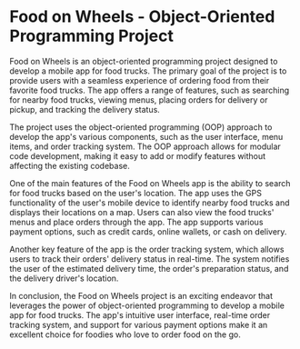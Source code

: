 # Food on Wheels - Object-Oriented Programming Project

Food on Wheels is an object-oriented programming project designed to develop a mobile app for food trucks. The primary goal of the project is to provide users with a seamless experience of ordering food from their favorite food trucks. The app offers a range of features, such as searching for nearby food trucks, viewing menus, placing orders for delivery or pickup, and tracking the delivery status.

The project uses the object-oriented programming (OOP) approach to develop the app's various components, such as the user interface, menu items, and order tracking system. The OOP approach allows for modular code development, making it easy to add or modify features without affecting the existing codebase.

One of the main features of the Food on Wheels app is the ability to search for food trucks based on the user's location. The app uses the GPS functionality of the user's mobile device to identify nearby food trucks and displays their locations on a map. Users can also view the food trucks' menus and place orders through the app. The app supports various payment options, such as credit cards, online wallets, or cash on delivery.

Another key feature of the app is the order tracking system, which allows users to track their orders' delivery status in real-time. The system notifies the user of the estimated delivery time, the order's preparation status, and the delivery driver's location.

In conclusion, the Food on Wheels project is an exciting endeavor that leverages the power of object-oriented programming to develop a mobile app for food trucks. The app's intuitive user interface, real-time order tracking system, and support for various payment options make it an excellent choice for foodies who love to order food on the go.



